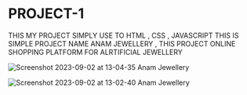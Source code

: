 # PROJECT-1
THIS MY PROJECT SIMPLY USE TO HTML , CSS , JAVASCRIPT THIS IS SIMPLE PROJECT NAME ANAM JEWELLERY , THIS PROJECT ONLINE SHOPPING PLATFORM FOR ALRTIFICIAL JEWELLERY 

![Screenshot 2023-09-02 at 13-04-35 Anam Jewellery](https://github.com/shahanshah786/PROJECT-1/assets/126701251/7bfecac1-69e6-48ee-a411-1fa6ed7a4f9a)


![Screenshot 2023-09-02 at 13-02-40 Anam Jewellery](https://github.com/shahanshah786/PROJECT-1/assets/126701251/6aeff56b-d29a-40e4-b928-f44556b0cc94)
